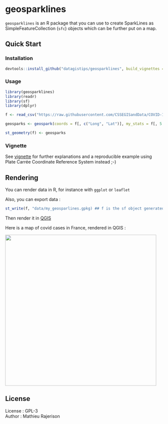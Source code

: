 # geosparklines

`geosparklines` is an R package that you can use to create SparkLines as SimpleFeatureCollection (`sfc`) objects which can be further put on a map.

## Quick Start

### Installation
```r
devtools::install_github("datagistips/geosparklines", build_vignettes = TRUE)
```

### Usage

```r
library(geosparklines)
library(readr)
library(sf)
library(dplyr)

f <- read_csv("https://raw.githubusercontent.com/CSSEGISandData/COVID-19/master/csse_covid_19_data/csse_covid_19_time_series/time_series_covid19_confirmed_global.csv")

geosparks <- geospark(coords = f[, c("Long", "Lat")], my_stats = f[, 5:ncol(f)], width = 20, height = 20, mode = "log") # log transformed sparklines as an sfc (Simple Feature Collection)

st_geometry(f) <- geosparks
```

### Vignette
See [vignette](vignettes/how-to-use-geosparklines.html) for further explanations and a reproducible example using Plate Carrée Coordinate Reference System instead ;-)

## Rendering
You can render data in R, for instance with `ggplot` or `leaflet`

Also, you can export data :

```r
st_write(f, "data/my_geosparlines.gpkg) ## f is the sf object generated above
```

Then render it in [QGIS](https://www.qgis.org/)

Here is a map of covid cases in France, rendered in QGIS :

<img src="https://raw.githubusercontent.com/datagistips/sparkline_map/master/images/map.png" width=483 align=middle></img>

## License
License : GPL-3  
Author : Mathieu Rajerison  
